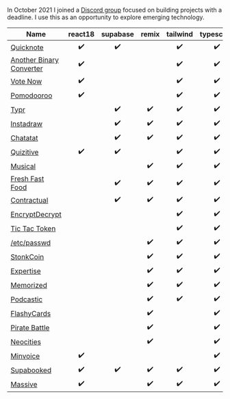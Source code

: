 In October 2021 I joined a [Discord group](https://www.devjam.org/user/4191b601-6084-4637-8131-2a416691137f) focused on building projects with a deadline. I use this as an opportunity to explore emerging technology.

| Name                                                                           | react18 | supabase | remix | tailwind | typescript | xstate | chain | solidjs | deno | s3 |
|--------------------------------------------------------------------------------|:--------:|:--------:|:-----:|:-----------:|:----------:|:------:|:----------:|:--------:|:----:|:--------:|
| [Quicknote](https://github.com/jensen/quicknote)                               | ✔️ | ✔️ || ✔️  | ✔️ ||||||
| [Another Binary Converter](https://github.com/jensen/another-binary-converter) | ✔️ ||| ✔️ | ✔️ ||||||
| [Vote Now](https://github.com/jensen/vote-now)                                 | ✔️ ||| ✔️ | ✔️ ||||||
| [Pomodooroo](https://github.com/jensen/pomodooroo)                             | ✔️ ||| ✔️ | ✔️ | ✔️ |||||
| [Typr](https://github.com/jensen/typr)                                         || ✔️ | ✔️ | ✔️ | ✔️ | ✔️ |||||
| [Instadraw](https://github.com/jensen/instadraw)                               || ✔️ | ✔️ | ✔️ | ✔️ ||||||
| [Chatatat](https://github.com/jensen/chatatat)                                 || ✔️ | ✔️ | ✔️ | ✔️ ||||||
| [Quizitive](https://github.com/jensen/quizitive)                               | ✔️ | ✔️ || ✔️ | ✔️ ||||||
| [Musical](https://github.com/jensen/musical)                                   ||| ✔️ | ✔️ | ✔️ ||||||
| [Fresh Fast Food](https://github.com/jensen/freshfastfood)                     || ✔️ | ✔️ | ✔️ | ✔️ ||||||
| [Contractual](https://github.com/jensen/contractual)                           || ✔️ | ✔️ | ✔️ | ✔️ || ✔️ ||||
| [EncryptDecrypt](https://github.com/jensen/encryptdecrypt)                     |||| ✔️ | ✔️ ||| ✔️ ||||
| [Tic Tac Token](https://github.com/jensen/tictactoken)                         |||| ✔️ | ✔️ ||| ✔️ | ✔️ |||
| [/etc/passwd](https://github.com/jensen/etcpassword)                           ||| ✔️ | ✔️ | ✔️ ||||||
| [StonkCoin](https://github.com/jensen/stonkcoin)                               ||| ✔️ | ✔️ | ✔️ ||||||
| [Expertise](https://github.com/jensen/expertise)                               ||| ✔️ | ✔️ | ✔️ ||||| ✔️ |
| [Memorized](https://github.com/jensen/memorized)                               ||| ✔️ | ✔️ | ✔️ | ✔️ |||||
| [Podcastic](https://github.com/jensen/podcastic)                               ||| ✔️ | ✔️ | ✔️ ||||||
| [FlashyCards](https://github.com/jensen/flashycards)                           ||| ✔️ || ✔️ | ✔️ ||||
| [Pirate Battle](https://github.com/jensen/piratebattle)                        ||| ✔️ || ✔️ | ✔️ ||||
| [Neocities](https://github.com/jensen/neocities)                               ||| ✔️ || ✔️ ||||| ✔️ |
| [Minvoice](https://github.com/jensen/minvoice)                                 | ✔️ |||| ✔️ ||||||
| [Supabooked](https://github.com/jensen/supabooked)                             | ✔️ | ✔️ | ✔️ | ✔️ | ✔️ ||||||
| [Massive](https://github.com/jensen/massive)                                   | ✔️ || ✔️ | ✔️ | ✔️ ||||| ✔️ |
